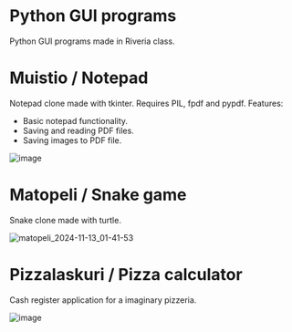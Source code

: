 # Python GUI programs
Python GUI programs made in Riveria class.

# Muistio / Notepad
Notepad clone made with tkinter.
Requires PIL, fpdf and pypdf.
Features:
- Basic notepad functionality.
- Saving and reading PDF files.
- Saving images to PDF file.
  
![image](https://github.com/user-attachments/assets/81854d51-2326-4836-a002-7c6253484b75)

# Matopeli / Snake game
Snake clone made with turtle.

![matopeli_2024-11-13_01-41-53](https://github.com/user-attachments/assets/63bd05b7-a752-4cf4-bd7a-28668c4e13f5)

# Pizzalaskuri / Pizza calculator
Cash register application for a imaginary pizzeria.

![image](https://github.com/user-attachments/assets/4aaca659-b898-4c1b-901b-abc8e1de6190)
